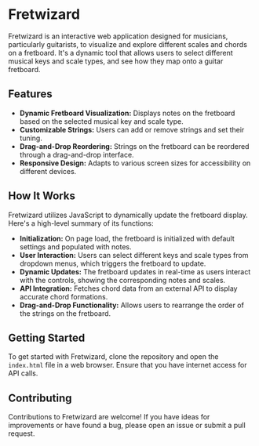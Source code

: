 # Fretwizard

Fretwizard is an interactive web application designed for musicians, particularly guitarists, to visualize and explore different scales and chords on a fretboard. It's a dynamic tool that allows users to select different musical keys and scale types, and see how they map onto a guitar fretboard.

## Features

- **Dynamic Fretboard Visualization:** Displays notes on the fretboard based on the selected musical key and scale type.
- **Customizable Strings:** Users can add or remove strings and set their tuning.
- **Drag-and-Drop Reordering:** Strings on the fretboard can be reordered through a drag-and-drop interface.
- **Responsive Design:** Adapts to various screen sizes for accessibility on different devices.

## How It Works

Fretwizard utilizes JavaScript to dynamically update the fretboard display. Here's a high-level summary of its functions:

- **Initialization:** On page load, the fretboard is initialized with default settings and populated with notes.
- **User Interaction:** Users can select different keys and scale types from dropdown menus, which triggers the fretboard to update.
- **Dynamic Updates:** The fretboard updates in real-time as users interact with the controls, showing the corresponding notes and scales.
- **API Integration:** Fetches chord data from an external API to display accurate chord formations.
- **Drag-and-Drop Functionality:** Allows users to rearrange the order of the strings on the fretboard.

## Getting Started

To get started with Fretwizard, clone the repository and open the `index.html` file in a web browser. Ensure that you have internet access for API calls.

## Contributing

Contributions to Fretwizard are welcome! If you have ideas for improvements or have found a bug, please open an issue or submit a pull request.
